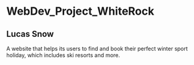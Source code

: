 # WebDev_Project_WhiteRock

## Lucas Snow

A website that helps its users to find and book their perfect winter sport holiday, which includes ski resorts and more.

